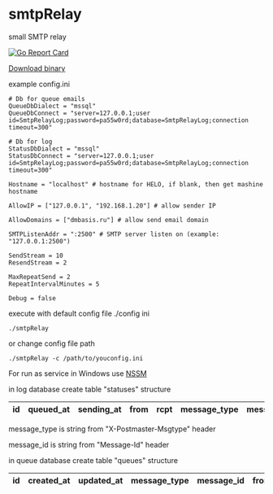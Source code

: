 # smtpRelay
small SMTP relay

[![Go Report Card](https://goreportcard.com/badge/github.com/Supme/smtpRelay)](https://goreportcard.com/report/github.com/Supme/smtpRelay)

[Download binary](https://github.com/Supme/smtpRelay/releases)

example config.ini
``` $ini
# Db for queue emails
QueueDbDialect = "mssql"
QueueDbConnect = "server=127.0.0.1;user id=SmtpRelayLog;password=pa55w0rd;database=SmtpRelayLog;connection timeout=300"

# Db for log
StatusDbDialect = "mssql"
StatusDbConnect = "server=127.0.0.1;user id=SmtpRelayLog;password=pa55w0rd;database=SmtpRelayLog;connection timeout=300"

Hostname = "localhost" # hostname for HELO, if blank, then get mashine hostname

AllowIP = ["127.0.0.1", "192.168.1.20"] # allow sender IP

AllowDomains = ["dmbasis.ru"] # allow send email domain

SMTPListenAddr = ":2500" # SMTP server listen on (example: "127.0.0.1:2500")

SendStream = 10
ResendStream = 2

MaxRepeatSend = 2
RepeatIntervalMinutes = 5

Debug = false
```

execute with default config file ./config ini
```
./smtpRelay
```

or change config file path
```
./smtpRelay -c /path/to/youconfig.ini
```

For run as service in Windows use [NSSM](http://nssm.cc/download)



in log database create table "statuses" structure

| id | queued_at | sending_at | from | rcpt | message_type | message_id | status |
|----|:-----------:|:------------:|:------:|:------:|:------------:|:------------:|--------:|

message_type is string from "X-Postmaster-Msgtype" header

message_id is string from "Message-Id" header

in queue database create table "queues" structure

| id | created_at | updated_at | message_type | message_id | from | from_hostname | rcpt   | rcpt_hostname | data | repeat | later_status|
|----|:-----------:|:------------:|:------:|:------:|:------:|:------------:|:------------:|:------------:|:------------:|:------------:|--------:|
